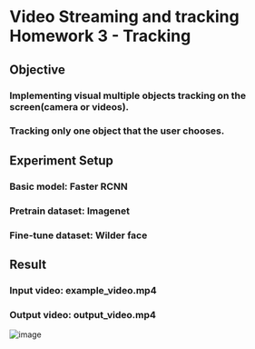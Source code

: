 # Video Streaming and tracking Homework 3 - Tracking
## Objective
### Implementing visual multiple objects tracking on the screen(camera or videos).
### Tracking only one object that the user chooses.

## Experiment Setup
### Basic model: Faster RCNN
### Pretrain dataset: Imagenet
### Fine-tune dataset: Wilder face

## Result
### Input video: example_video.mp4
### Output video: output_video.mp4
![image](https://github.com/stanley021039/human-face-tracking/blob/main/example/output_video1.gif)
